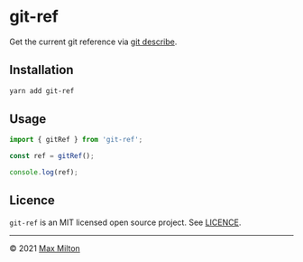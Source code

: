 # git-ref

Get the current git reference via [git describe](https://git-scm.com/docs/git-describe).

## Installation

```sh
yarn add git-ref
```

## Usage

```js
import { gitRef } from 'git-ref';

const ref = gitRef();

console.log(ref);
```

## Licence

`git-ref` is an MIT licensed open source project. See [LICENCE](https://github.com/MaxMilton/git-ref/blob/master/LICENCE).

---

© 2021 [Max Milton](https://maxmilton.com)
